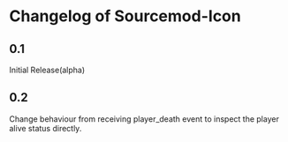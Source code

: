 # Changelog of Sourcemod-Icon

## 0.1

Initial Release(alpha)

## 0.2

Change behaviour from receiving player_death event to inspect the player alive status directly.
